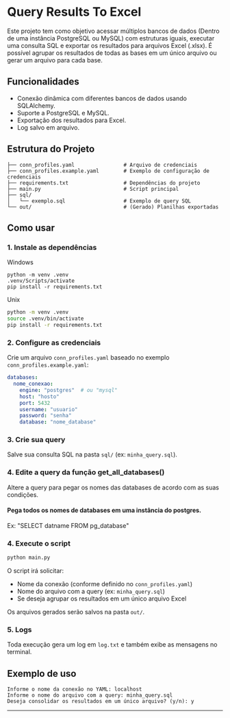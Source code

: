 # Query Results To Excel

Este projeto tem como objetivo acessar múltiplos bancos de dados (Dentro de uma instância PostgreSQL ou MySQL) com estruturas iguais, executar uma consulta SQL e exportar os resultados para arquivos Excel (.xlsx). É possível agrupar os resultados de todas as bases em um único arquivo ou gerar um arquivo para cada base.

## Funcionalidades
- Conexão dinâmica com diferentes bancos de dados usando SQLAlchemy.
- Suporte a PostgreSQL e MySQL.
- Exportação dos resultados para Excel.
- Log salvo em arquivo.

## Estrutura do Projeto
```
├── conn_profiles.yaml                # Arquivo de credenciais
├── conn_profiles.example.yaml        # Exemplo de configuração de credenciais
├── requirements.txt                  # Dependências do projeto
├── main.py                           # Script principal
├── sql/
│   └── exemplo.sql                   # Exemplo de query SQL
└── out/                              # (Gerado) Planilhas exportadas
```

## Como usar

### 1. Instale as dependências
Windows
```
python -m venv .venv
.venv/Scripts/activate
pip install -r requirements.txt
```
Unix
```bash
python -m venv .venv
source .venv/bin/activate
pip install -r requirements.txt
```
### 2. Configure as credenciais
Crie um arquivo `conn_profiles.yaml` baseado no exemplo `conn_profiles.example.yaml`:
```yaml
databases:
  nome_conexao:
    engine: "postgres"  # ou "mysql"
    host: "hosto"
    port: 5432
    username: "usuario"
    password: "senha"
    database: "nome_database"
```

### 3. Crie sua query
Salve sua consulta SQL na pasta `sql/` (ex: `minha_query.sql`).


### 4. Edite a query da função get_all_databases()
Altere a query para pegar os nomes das databases de acordo com as suas condições.

#### Pega todos os nomes de databases em uma instância do postgres.
Ex: "SELECT datname FROM pg_database" 

### 4. Execute o script
```bash
python main.py
```

O script irá solicitar:
- Nome da conexão (conforme definido no `conn_profiles.yaml`)
- Nome do arquivo com a query (ex: `minha_query.sql`)
- Se deseja agrupar os resultados em um único arquivo Excel

Os arquivos gerados serão salvos na pasta `out/`.

### 5. Logs
Toda execução gera um log  em `log.txt` e também exibe as mensagens no terminal.

## Exemplo de uso
```
Informe o nome da conexão no YAML: localhost
Informe o nome do arquivo com a query: minha_query.sql
Deseja consolidar os resultados em um único arquivo? (y/n): y
```

---
